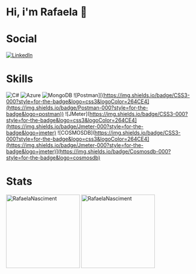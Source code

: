 <h1>Hi, i'm Rafaela 👋</h1>
<p></p>

# Social

[![LinkedIn](https://img.shields.io/badge/LinkedIn-000?style=for-the-badge&logo=linkedin&logoColor=0E76A8)](https://www.linkedin.com/in/rafaela-nascimento-961561176/)

# Skills

![C#](https://img.shields.io/badge/C%23-000?style=for-the-badge&logo=c-sharp&logoColor=823085)
![Azure](https://img.shields.io/badge/Azure-blue?style=for-the-badge&logo=microsoft%20azure&logoColor=blue&labelColor=FFFFFF&link=https%3A%2F%2Fimages.app.goo.gl%2FK7PN1jYJd57x4q7A8)
![MongoDB](https://img.shields.io/badge/HTML5-000?style=for-the-badge&logo=html5)
![Postman][(https://img.shields.io/badge/CSS3-000?style=for-the-badge&logo=css3&logoColor=264CE4](https://img.shields.io/badge/Postman-000?style=for-the-badge&logo=postman))
![JMeter](https://img.shields.io/badge/CSS3-000?style=for-the-badge&logo=css3&logoColor=264CE4](https://img.shields.io/badge/Jmeter-000?style=for-the-badge&logo=jmeter)
![COSMOSDB](https://img.shields.io/badge/CSS3-000?style=for-the-badge&logo=css3&logoColor=264CE4](https://img.shields.io/badge/Jmeter-000?style=for-the-badge&logo=jmeter)](https://img.shields.io/badge/Cosmosdb-000?style=for-the-badge&logo=cosmosdb)

# Stats

<img height=200 align="center" src="https://github-readme-stats.vercel.app/api?username=RafaelaNasciment&show_icons=true&locale=en&theme=cobalt" alt="RafaelaNasciment" />
<img height=200 align="center" src="https://github-readme-stats.vercel.app/api/top-langs?username=RafaelaNasciment&show_icons=true&locale=en&layout=compact&theme=cobalt" alt="RafaelaNasciment" />
